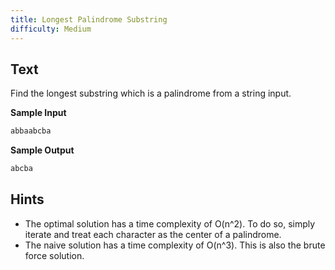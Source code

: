 ```yaml
---
title: Longest Palindrome Substring
difficulty: Medium
---
```


## Text

Find the longest substring which is a palindrome from a string input.

**Sample Input**

```markdown
abbaabcba
```

**Sample Output**

```markdown
abcba
```

## Hints

- The optimal solution has a time complexity of O(n^2). To do so, simply iterate and treat each character as the center of a palindrome.
- The naive solution has a time complexity of O(n^3). This is also the brute force solution.
